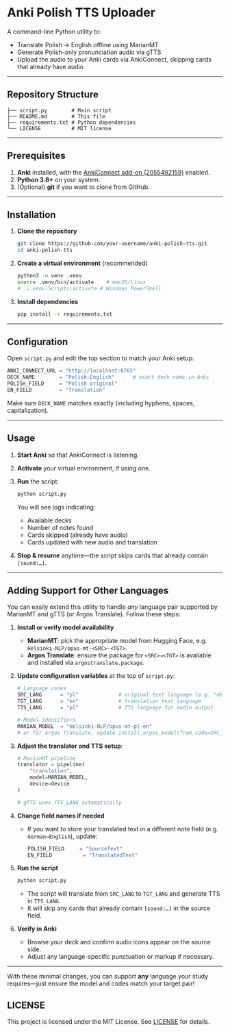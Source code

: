 # Anki Polish TTS Uploader

A command-line Python utility to:

* Translate Polish → English offline using MarianMT
* Generate Polish-only pronunciation audio via gTTS
* Upload the audio to your Anki cards via AnkiConnect, skipping cards that already have audio

---

## Repository Structure

```text
├── script.py        # Main script
├── README.md        # This file
├── requirements.txt # Python dependencies
└── LICENSE          # MIT license
```

---

## Prerequisites

1. **Anki** installed, with the [AnkiConnect add-on (2055492159)](https://ankiweb.net/shared/info/2055492159) enabled.
2. **Python 3.8+** on your system.
3. (Optional) **git** if you want to clone from GitHub.

---

## Installation

1. **Clone the repository**

   ```bash
   git clone https://github.com/your-username/anki-polish-tts.git
   cd anki-polish-tts
   ```

2. **Create a virtual environment** (recommended)

   ```bash
   python3 -m venv .venv
   source .venv/bin/activate    # macOS/Linux
   # .\.venv\Scripts\activate # Windows PowerShell
   ```

3. **Install dependencies**

   ```bash
   pip install -r requirements.txt
   ```

---

## Configuration

Open `script.py` and edit the top section to match your Anki setup:

```python
ANKI_CONNECT_URL = "http://localhost:8765"
DECK_NAME        = "Polish-English"      # exact deck name in Anki
POLISH_FIELD     = "Polish original"
EN_FIELD         = "Translation"
```

Make sure `DECK_NAME` matches exactly (including hyphens, spaces, capitalization).

---

## Usage

1. **Start Anki** so that AnkiConnect is listening.

2. **Activate** your virtual environment, if using one.

3. **Run** the script:

   ```bash
   python script.py
   ```

   You will see logs indicating:

    * Available decks
    * Number of notes found
    * Cards skipped (already have audio)
    * Cards updated with new audio and translation

4. **Stop & resume** anytime—the script skips cards that already contain `[sound:…]`.

---

## Adding Support for Other Languages

You can easily extend this utility to handle *any* language pair supported by MarianMT and gTTS (or Argos Translate). Follow these steps:

1. **Install or verify model availability**

   * **MarianMT**: pick the appropriate model from Hugging Face, e.g. `Helsinki-NLP/opus-mt-<SRC>-<TGT>`.
   * **Argos Translate**: ensure the package for `<SRC>→<TGT>` is available and installed via `argostranslate.package`.

2. **Update configuration variables** at the top of `script.py`:

   ```python
   # Language codes
   SRC_LANG      = "pl"             # original text language (e.g. "de", "es", "fr")
   TGT_LANG      = "en"             # translation text language
   TTS_LANG      = "pl"             # TTS language for audio output

   # Model identifiers
   MARIAN_MODEL  = "Helsinki-NLP/opus-mt-pl-en"
   # or for Argos Translate, update install_argos_model(from_code=SRC_LANG, to_code=TGT_LANG)
   ```

3. **Adjust the translator and TTS setup**:

   ```python
   # MarianMT pipeline
   translator = pipeline(
       "translation",
       model=MARIAN_MODEL,
       device=device
   )

   # gTTS uses TTS_LANG automatically
   ```

4. **Change field names if needed**

   * If you want to store your translated text in a different note field (e.g. `German↔English`), update:

     ```python
     POLISH_FIELD     = "SourceText"
     EN_FIELD          = "TranslatedText"
     ```

5. **Run the script**

   ```bash
   python script.py
   ```

   * The script will translate from `SRC_LANG` to `TGT_LANG` and generate TTS in `TTS_LANG`.
   * It will skip any cards that already contain `[sound:…]` in the source field.

6. **Verify in Anki**

   * Browse your deck and confirm audio icons appear on the source side.
   * Adjust any language-specific punctuation or markup if necessary.

---

With these minimal changes, you can support **any** language your study requires—just ensure the model and codes match your target pair!


## LICENSE

This project is licensed under the MIT License. See [LICENSE](LICENSE) for details.
